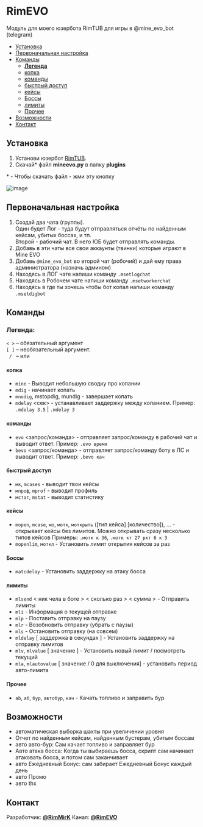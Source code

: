 # RimEVO
Модуль для моего юзербота RimTUB для игры в @mine_evo_bot (telegram)

- [Установка](#установка)
- [Первоначальная настройка](#первоначальная-настройка)
- [Команды](#команды)
  + [**Легенда**](#легенда)
  + [копка](#копка)
  + [команды](#команды-1)
  + [быстрый доступ](#быстрый-доступ)
  + [кейсы](#кейсы)
  + [Боссы](#боссы)
  + [лимиты](#лимиты)
  + [Прочее](#прочее)
- [Возможности](#возможности)
- [Контакт](#контакт)

## Установка

1.  Установи юзербот [RimTUB](http://t.me/RimTUB).
2.  Скачай* файл **mineevo.py** в папку **plugins**

\* \- Чтобы скачать файл - жми эту кнопку

![image](https://i.imgur.com/V9XzwIf.png)

## Первоначальная настройка

1.  Создай два чата (группы).  
    Один будет Лог - туда будут отправляться отчёты по найденным кейсам, убитых боссах, и тп.  
    Второй - рабочий чат. В него ЮБ будет отправлять команды.
2.  Добавь в эти чаты все свои аккаунты (твинки) которые играют в Mine EVO
3.  Добавь `@mine_evo_bot` во второй чат (робочий) и дай ему права администратора (назначь админом)
4.  Находясь в ЛОГ чате напиши команду `.msetlogchat`
5.  Находясь в Робочем чате напиши команду `.msetworkerchat`
5.  Находясь в где ты хочешь чтобы бот копал напиши команду `.msetdigbot`


 
## Команды

### Легенда: 
   `< >` – обязательный аргумент \
   `[ ]` – необязательный аргумент. \
   ` / ` – или

#### копка
*   `mine` - Выводит небольшую сводку про копании
*   `mdig` - начинает копать
*   `mnodig`, mstopdig, mundig - завершает копать
*   `mdelay` \<сек\> - устанавливает заддержку между копанием. Пример: `.mdelay 3.5` | `.mdelay 3`
#### команды
*   `evo` \<запрос/команда\> - отправляет запрос/команду в рабочий чат и выводит ответ. Пример: `.evo время`
*   `bevo` \<запрос/команда\> - отправляет запрос/команду боту в ЛС и выводит ответ. Пример: `.bevo кач`
#### быстрый доступ
*   `мк`, `mcases` \- выводит твои кейсы
*   `мпроф`, `mprof` \- выводит профиль
*   `мстат`, `mstat` \- выводит статистику
#### кейсы
*   `mopen`, `mcase`, `мо`, `мотк`, `моткрыть` (\[тип кейса\] \[количество\]), ... - открывает кейсы без лимитов. Можно открывать сразу несколько типов кейсов Примеры: `.мотк к 36`, `.мотк кт 27 ркт 6 к 3`
*   `mopenlim`, `моткл` \- Установить лимит открытия кейсов за раз
#### Боссы
*   `matcdelay` \- Установить заддержку на атаку босса
#### лимиты
*   `mlsend` \< ник чела в боте \> \< сколько раз \> \< сумма \> \- Отправить лимиты
*   `mli` \- Информация о текущей отправке
*   `mlp` \- Поставить отправку на паузу
*   `mlr` \- Возобновить отправку (убрать с паузы)
*   `mls` \- Остановить отправку (на совсем)
*   `mldelay` \[ заддержка в секундах \] \- Установить заддержку на отправку лимитов
*   `mlv`, `mlvalue` \[ значение \] \- Установить новый лимит / посмотреть текущий
*   `mla`, `mlautovalue` \[ значение / 0 для выключения\] - установить период авто-лимита
#### Прочее
*  `ab`, `аб`, `бур`, `автобур`, `кач` - Качать топливо и заправить бур

## Возможности

*   автоматическая выборка шахты при увеличении уровня
*   Отчет по найденным кейсам, найденным бустерам, убитым боссам
*   авто авто-бур: Сам качает топливо и заправляет бур
*   Авто атака босса: Когда ты выбираешь босса, скрипт сам начинает атаковать босса, и потом сам заканчивает
*   авто Ежедневный Бонус: сам забирает Ежедневный Бонус каждый день
*   авто Промо
*   авто thx

## Контакт

Разработчик: [**@RimMirK**](http://t.me/RimMirK)
Канал: [**@RimEVO**](http://t.me/RimEVO)


